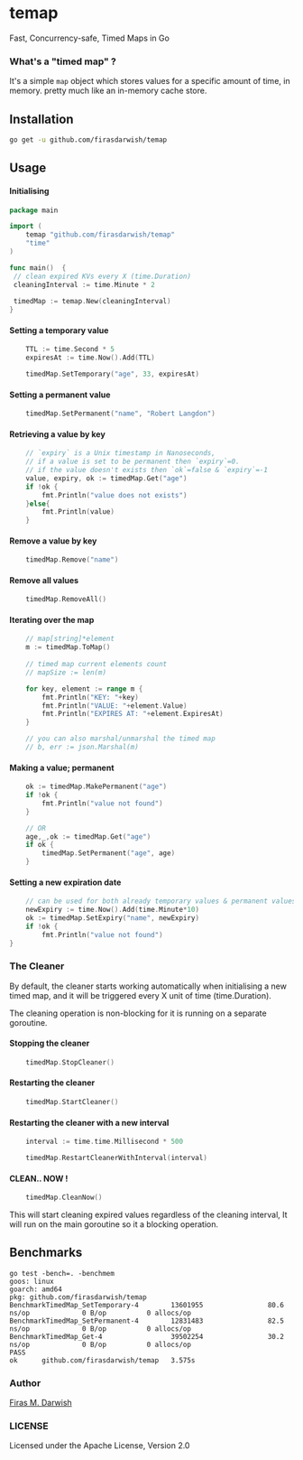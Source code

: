 # temap
Fast, Concurrency-safe, Timed Maps in Go

### What's a "timed map" ?
It's a simple `map` object which stores values for a specific amount of time, in memory.
pretty much like an in-memory cache store.

## Installation

```bash
go get -u github.com/firasdarwish/temap
```


## Usage

#### Initialising

```go
package main

import (
    temap "github.com/firasdarwish/temap"
    "time"
)

func main()  {
 // clean expired KVs every X (time.Duration)
 cleaningInterval := time.Minute * 2
 
 timedMap := temap.New(cleaningInterval)
}
```


#### Setting a temporary value
```go
    TTL := time.Second * 5
    expiresAt := time.Now().Add(TTL)

    timedMap.SetTemporary("age", 33, expiresAt)
```


#### Setting a permanent value
```go
    timedMap.SetPermanent("name", "Robert Langdon")
```


#### Retrieving a value by key
```go
    // `expiry` is a Unix timestamp in Nanoseconds,
    // if a value is set to be permanent then `expiry`=0.
    // if the value doesn't exists then `ok`=false & `expiry`=-1
    value, expiry, ok := timedMap.Get("age")
    if !ok {
        fmt.Println("value does not exists")    
    }else{
        fmt.Println(value)
    }
```


#### Remove a value by key
```go
    timedMap.Remove("name")
```


#### Remove all values
```go
    timedMap.RemoveAll()
```

#### Iterating over the map
```go
    // map[string]*element
    m := timedMap.ToMap()
    
    // timed map current elements count
    // mapSize := len(m)

    for key, element := range m {
        fmt.Println("KEY: "+key)
        fmt.Println("VALUE: "+element.Value)
        fmt.Println("EXPIRES AT: "+element.ExpiresAt)
    }

    // you can also marshal/unmarshal the timed map
    // b, err := json.Marshal(m)
```


#### Making a value; permanent
```go
    ok := timedMap.MakePermanent("age")
    if !ok {
        fmt.Println("value not found")
    }

    // OR
    age,_,ok := timedMap.Get("age")
    if ok {
        timedMap.SetPermanent("age", age)
    }
```

#### Setting a new expiration date
```go
    // can be used for both already temporary values & permanent values.
    newExpiry := time.Now().Add(time.Minute*10)
    ok := timedMap.SetExpiry("name", newExpiry)
    if !ok {
        fmt.Println("value not found")
}
```

### The Cleaner
By default, the cleaner starts working automatically
when initialising a new timed map,
and it will be triggered every X unit of time (time.Duration).

The cleaning operation is non-blocking for it is running on a separate goroutine.


#### Stopping the cleaner
```go
    timedMap.StopCleaner()    
```


#### Restarting the cleaner
```go
    timedMap.StartCleaner()
```


#### Restarting the cleaner with a new interval
```go
    interval := time.time.Millisecond * 500

    timedMap.RestartCleanerWithInterval(interval)
```


#### CLEAN.. NOW !
```go
    timedMap.CleanNow()
```
This will start cleaning expired values regardless of the cleaning interval,
It will run on the main goroutine so it a blocking operation. 


## Benchmarks
```
go test -bench=. -benchmem
goos: linux
goarch: amd64
pkg: github.com/firasdarwish/temap
BenchmarkTimedMap_SetTemporary-4        13601955                80.6 ns/op             0 B/op          0 allocs/op
BenchmarkTimedMap_SetPermanent-4        12831483                82.5 ns/op             0 B/op          0 allocs/op
BenchmarkTimedMap_Get-4                 39502254                30.2 ns/op             0 B/op          0 allocs/op
PASS
ok      github.com/firasdarwish/temap   3.575s

```

### Author
[Firas M. Darwish](https://firas.dev.sy)


### LICENSE
Licensed under the Apache License, Version 2.0